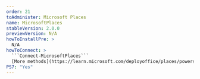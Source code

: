 ```yaml
---
order: 21
toAdminister: Microsoft Places
name: MicrosoftPlaces
stableVersion: 2.0.0
previewVersion: N/A
howToInstallPre: >
  N/A
howToConnect: >
  ```Connect-MicrosoftPlaces```
  [More methods](https://learn.microsoft.com/deployoffice/places/powershell/connect-microsoftplaces)
PS7: "Yes"
---
```

